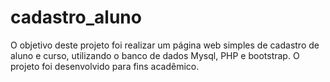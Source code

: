 # cadastro_aluno
O objetivo deste projeto foi realizar um página web simples de cadastro de aluno e curso, utilizando o banco de dados Mysql, PHP e bootstrap. O projeto foi desenvolvido para fins acadêmico.
